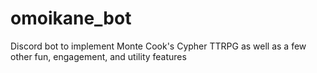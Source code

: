 # omoikane_bot
Discord bot to implement Monte Cook's Cypher TTRPG as well as a few other fun, engagement, and utility features
